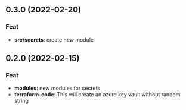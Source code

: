 ## 0.3.0 (2022-02-20)

### Feat

- **src/secrets**: create new module

## 0.2.0 (2022-02-15)

### Feat

- **modules**: new modules for secrets
- **terraform-code**: This will create an azure key vault without random string

